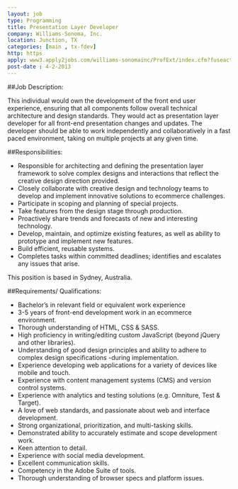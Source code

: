 ```yaml
---
layout: job
type: Programming
title: Presentation Layer Developer
company: Williams-Sonoma, Inc.
location: Junction, TX
categories: [main , tx-fdev]
http: https
apply: www3.apply2jobs.com/williams-sonomainc/ProfExt/index.cfm?fuseaction=mExternal.showJob&RID=3209&CurrentPage=5
post-date : 4-2-2013
---
```


##Job Description: 	

This individual would own the development of the front end user experience, ensuring that all components follow overall technical architecture and design standards. They would act as presentation layer developer for all front-end presentation changes and updates. The developer should be able to work independently and collaboratively in a fast paced environment, taking on multiple projects at any given time.

##Responsibilities:

* Responsible for architecting and defining the presentation layer framework to solve complex designs and interactions that reflect the creative design direction provided.
* Closely collaborate with creative design and technology teams to develop and implement innovative solutions to ecommerce challenges.
* Participate in scoping and planning of special projects.
* Take features from the design stage through production.
* Proactively share trends and forecasts of new and interesting technology.
* Develop, maintain, and optimize existing features, as well as ability to prototype and implement new features.
* Build efficient, reusable systems.
* Completes tasks within committed deadlines; identifies and escalates any issues that arise.

This position is based in Sydney, Australia.

##Requirements/ Qualifications: 	

* Bachelor’s in relevant field or equivalent work experience
* 3-5 years of front-end development work in an ecommerce environment.
* Thorough understanding of HTML, CSS & SASS.
* High proficiency in writing/editing custom JavaScript (beyond jQuery and other libraries).
* Understanding of good design principles and ability to adhere to complex design specifications -during implementation.
* Experience developing web applications for a variety of devices like mobile and touch.
* Experience with content management systems (CMS) and version control systems.
* Experience with analytics and testing solutions (e.g. Omniture, Test & Target).
* A love of web standards, and passionate about web and interface development.
* Strong organizational, prioritization, and multi-tasking skills.
* Demonstrated ability to accurately estimate and scope development work.
* Keen attention to detail.
* Experience with social media development.
* Excellent communication skills.
* Competency in the Adobe Suite of tools.
* Thorough understanding of browser specs and platform issues.
